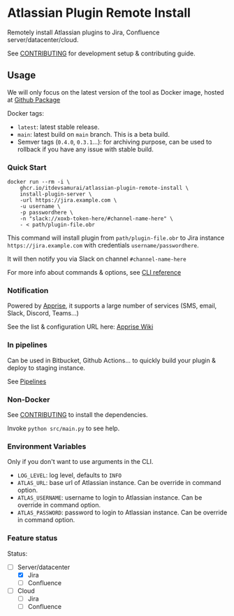 # Atlassian Plugin Remote Install

Remotely install Atlassian plugins to Jira, Confluence server/datacenter/cloud.

See [CONTRIBUTING](CONTRIBUTING.MD) for development setup & contributing guide.

## Usage

We will only focus on the latest version of the tool as Docker image, hosted at
[Github Package](https://github.com/orgs/itdevsamurai/packages/container/package/atlassian-plugin-remote-install)

Docker tags:

* `latest`: latest stable release.
* `main`: latest build on `main` branch. This is a beta build.
* Semver tags (`0.4.0`, `0.3.1`...): for archiving purpose, can be used to rollback if
you have any issue with stable build.

### Quick Start

```shell
docker run --rm -i \
    ghcr.io/itdevsamurai/atlassian-plugin-remote-install \
    install-plugin-server \
    -url https://jira.example.com \
    -u username \
    -p passwordhere \
    -n "slack://xoxb-token-here/#channel-name-here" \
    - < path/plugin-file.obr
```

This command will install plugin from `path/plugin-file.obr` to Jira
instance `https://jira.example.com` with credentials `username/passwordhere`.

It will then notify you via Slack on channel `#channel-name-here`

For more info about commands & options, see [CLI reference](https://itdevsamurai.github.io/atlassian-plugin-remote-install/cli/)

### Notification

Powered by [Apprise](https://github.com/caronc/apprise-api), it supports a large
number of services (SMS, email, Slack, Discord, Teams...)

See the list & configuration URL here: [Apprise Wiki](https://github.com/caronc/apprise/wiki)

### In pipelines

Can be used in Bitbucket, Github Actions... to quickly build your plugin & deploy to staging instance.

See [Pipelines](https://itdevsamurai.github.io/atlassian-plugin-remote-install/pipelines/)

### Non-Docker

See [CONTRIBUTING](CONTRIBUTING.MD) to install the dependencies.

Invoke `python src/main.py` to see help.

### Environment Variables

Only if you don't want to use arguments in the CLI.

* `LOG_LEVEL`: log level, defaults to `INFO`
* `ATLAS_URL`: base url of Atlassian instance. Can be override in command option.
* `ATLAS_USERNAME`: username to login to Atlassian instance. Can be override in command option.
* `ATLAS_PASSWORD`: password to login to Atlassian instance. Can be override in command option.

### Feature status

Status:

* [ ] Server/datacenter
  * [x] Jira
  * [ ] Confluence
* [ ] Cloud
  * [ ] Jira
  * [ ] Confluence

